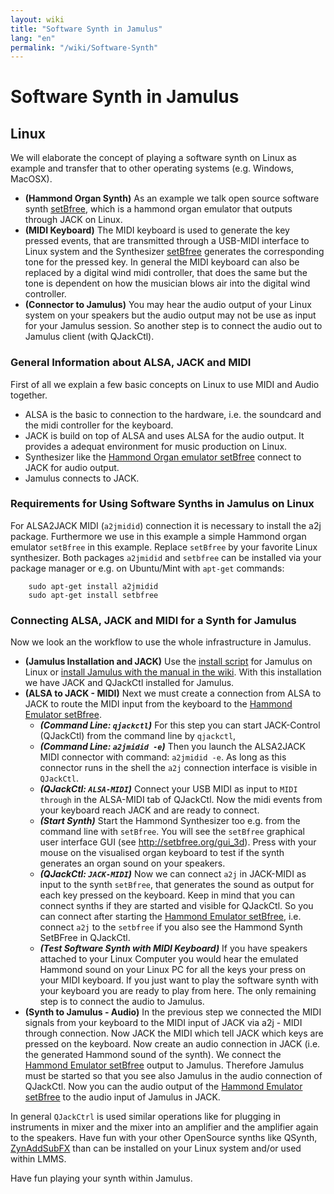 ```yaml
---
layout: wiki
title: "Software Synth in Jamulus"
lang: "en"
permalink: "/wiki/Software-Synth"
---
```


# Software Synth in Jamulus

## Linux
We will elaborate the concept of playing a software synth on Linux as example and transfer that to other operating systems (e.g. Windows, MacOSX). 
* **(Hammond Organ Synth)** As an example we talk open source software synth [setBfree](https://github.com/pantherb/setBfree), which is a hammond organ emulator that outputs through JACK on Linux.
* **(MIDI Keyboard)** The MIDI keyboard is used to generate the key pressed events, that are transmitted through a USB-MIDI interface to Linux system and the Synthesizer [setBfree](https://github.com/pantherb/setBfree) generates the corresponding tone for the pressed key. In general the MIDI keyboard can also be replaced by a digital wind midi controller, that does the same but the tone is dependent on how the musician blows air into the digital wind controller. 
* **(Connector to Jamulus)** You may hear the audio output of your Linux system on your speakers but the audio output may not be use as input for your Jamulus session. So another step is to connect the audio out to Jamulus client (with QJackCtl).

### General Information about ALSA, JACK and MIDI
First of all we explain a few basic concepts on Linux to use MIDI and Audio together.
* ALSA is the basic to connection to the hardware, i.e. the soundcard and the midi controller for the keyboard.
* JACK is build on top of ALSA and uses ALSA for the audio output. It provides a adequat environment for music production on Linux.
* Synthesizer like the [Hammond Organ emulator setBfree](https://github.com/pantherb/setBfree) connect to JACK for audio output.
* Jamulus connects to JACK.

### Requirements for Using Software Synths in Jamulus on Linux
For ALSA2JACK MIDI (`a2jmidid`) connection it is necessary to install the a2j package. Furthermore we use in this example a simple Hammond organ emulator `setBfree` in this example. Replace `setBfree` by your favorite Linux synthesizer. Both packages `a2jmidid` and `setbfree` can be installed via your package manager or e.g. on Ubuntu/Mint with `apt-get` commands:
```shell
    sudo apt-get install a2jmidid
    sudo apt-get install setbfree
```

### Connecting ALSA, JACK and MIDI for a Synth for Jamulus
Now we look an the workflow to use the whole infrastructure in Jamulus.
* **(Jamulus Installation and JACK)** Use the [install script](https://github.com/corrados/jamulus/wiki/Linux-Client-Install-Script) for Jamulus on Linux or [install Jamulus with the manual in the wiki](https://github.com/corrados/jamulus/wiki/Installation-for-Linux). With this installation we have JACK and QJackCtl installed for Jamulus. 
* **(ALSA to JACK - MIDI)** Next we must create a connection from ALSA to JACK to route the MIDI input from the keyboard to the [Hammond Emulator setBfree](https://github.com/pantherb/setBfree). 
   * ***(Command Line: `qjackctl`)*** For this step you can start JACK-Control (QJackCtl) from the command line by `qjackctl`,
   * ***(Command Line: `a2jmidid -e`)*** Then you launch the ALSA2JACK MIDI connector with command: `a2jmidid -e`. As long as this connector runs in the shell the `a2j` connection interface is visible in `QJackCtl`. 
   * ***(QJackCtl: `ALSA-MIDI`)*** Connect your USB MIDI as input to `MIDI through` in the ALSA-MIDI tab of QJackCtl.  Now the midi events from your keyboard reach JACK and are ready to connect.
   * ***(Start Synth)*** Start the Hammond Synthesizer too e.g. from the command line with `setBfree`. You will see the `setBfree` graphical user interface GUI (see http://setbfree.org/gui_3d). Press with your mouse on the visualised organ keyboard to test if the synth generates an organ sound on your speakers.
   * ***(QJackCtl: `JACK-MIDI`)*** Now we can connect `a2j` in JACK-MIDI as input to the synth `setBfree`, that generates the sound as output for each key pressed on the keyboard. Keep in mind that you can connect synths if they are started and visible for QJackCtl.  So you can connect  after starting the [Hammond Emulator setBfree](https://github.com/pantherb/setBfree), i.e. connect `a2j` to the `setbfree` if you also see the Hammond Synth SetBFree in QJackCtl. 
   * ***(Test Software Synth with MIDI Keyboard)*** If you have speakers attached to your Linux Computer you would hear the emulated Hammond sound on your Linux PC for all the keys your press on your MIDI keyboard. If you just want to play the software synth with your keyboard you are ready to play from here. The only remaining step is to connect the audio to Jamulus. 
* **(Synth to Jamulus - Audio)** In the previous step we connected the MIDI signals from your keyboard to the MIDI input of JACK via a2j - MIDI through connection. Now JACK the MIDI which tell JACK which keys are pressed on the keyboard. Now create an audio connection in JACK (i.e. the generated Hammond sound of the synth). We connect the [Hammond Emulator setBfree](https://github.com/pantherb/setBfree) output to Jamulus. Therefore Jamulus must be started so that you see also Jamulus in the audio connection of QJackCtl. Now you can the audio output of the [Hammond Emulator setBfree](https://github.com/pantherb/setBfree) to the audio input of Jamulus in JACK.

In general `QJackCtrl` is used similar operations like for plugging in instruments in mixer and the mixer into an amplifier and the amplifier again to the speakers. Have fun with your other OpenSource synths like QSynth, [ZynAddSubFX](https://sourceforge.net/projects/zynaddsubfx/) than can be installed on your Linux system and/or used within LMMS.

Have fun playing your synth within Jamulus.
